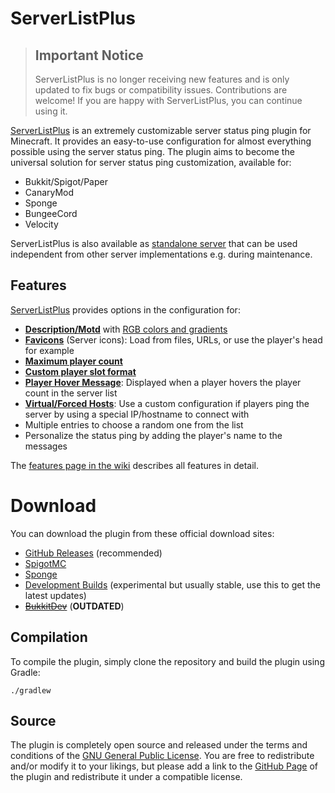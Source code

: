 # ServerListPlus

> ## Important Notice
> ServerListPlus is no longer receiving new features and is only updated to fix bugs or compatibility issues.
> Contributions are welcome! If you are happy with ServerListPlus, you can continue using it.

[ServerListPlus](http://git.io/slp) is an extremely customizable server status ping plugin for Minecraft. It provides an easy-to-use configuration for almost everything possible using the server status ping. The plugin aims to become the universal solution for server status ping customization, available for:
- Bukkit/Spigot/Paper
- CanaryMod
- Sponge
- BungeeCord
- Velocity

ServerListPlus is also available as [standalone server](https://www.spigotmc.org/resources/serverlistplusserver.20301/) that can be used independent from other server implementations e.g. during maintenance.

## Features
[ServerListPlus](https://git.io/slp) provides options in the configuration for:

- [**Description/Motd**](https://github.com/Minecrell/ServerListPlus/wiki/Status-Configuration#descriptions) with [RGB colors and gradients](https://github.com/Minecrell/ServerListPlus/wiki/Status-Configuration#rgb-colors)
- [**Favicons**](https://github.com/Minecrell/ServerListPlus/wiki/Favicons) (Server icons): Load from files, URLs, or use the player's head for example
- [**Maximum player count**](https://github.com/Minecrell/ServerListPlus/wiki/Status-Configuration#player-count)
- [**Custom player slot format**](https://github.com/Minecrell/ServerListPlus/wiki/Player-Slots)
- [**Player Hover Message**](https://github.com/Minecrell/ServerListPlus/wiki/Status-Configuration#player-hover-messages): Displayed when a player hovers the player count in the server list
- [**Virtual/Forced Hosts**](https://github.com/Minecrell/ServerListPlus/wiki/Virtual-Hosts): Use a custom configuration if players ping the server by using a special IP/hostname to connect with
- Multiple entries to choose a random one from the list
- Personalize the status ping by adding the player's name to the messages

The [features page in the wiki](https://github.com/Minecrell/ServerListPlus/wiki/Features) describes all features in detail.

# Download
You can download the plugin from these official download sites:
- [GitHub Releases](http://git.io/slp-releases) (recommended)
- [SpigotMC](http://www.spigotmc.org/resources/serverlistplus.241/)
- [Sponge](https://ore.spongepowered.org/Minecrell/ServerListPlus)
- [Development Builds](https://ci.codemc.org/job/Minecrell/job/ServerListPlus/) (experimental but usually stable, use this to get the latest updates)
- ~~[BukkitDev](http://dev.bukkit.org/bukkit-plugins/serverlistplus/)~~ (**OUTDATED**)

## Compilation
To compile the plugin, simply clone the repository and build the plugin using Gradle:
```
./gradlew
```

## Source
The plugin is completely open source and released under the terms and conditions of the [GNU General Public License](http://www.gnu.org/licenses/gpl-3.0). You are free to redistribute and/or modify it to your likings, but please add a link to the [GitHub Page](http://git.io/slp) of the plugin and redistribute it under a compatible license.
